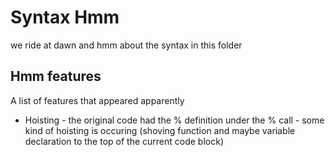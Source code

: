 # Syntax Hmm

we ride at dawn and hmm about the syntax in this folder

## Hmm features

A list of features that appeared apparently

* Hoisting - the original code had the % definition under the % call - some kind of hoisting is occuring (shoving function and maybe variable declaration to the top of the current code block)
